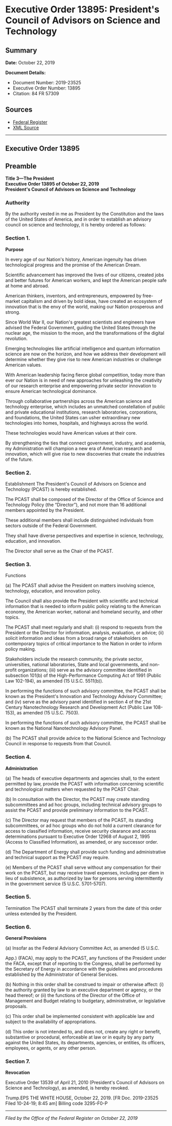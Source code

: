 # Executive Order 13895: President's Council of Advisors on Science and Technology

## Summary

**Date:** October 22, 2019

**Document Details:**
- Document Number: 2019-23525
- Executive Order Number: 13895
- Citation: 84 FR 57309

## Sources
- [Federal Register](https://www.federalregister.gov/documents/2019/10/25/2019-23525/presidents-council-of-advisors-on-science-and-technology)
- [XML Source](https://www.federalregister.gov/documents/full_text/xml/2019/10/25/2019-23525.xml)

---

## Executive Order 13895

## Preamble

**Title 3—The President**  
**Executive Order 13895 of October 22, 2019**  
**President's Council of Advisors on Science and Technology**

### Authority

By the authority vested in me as President by the Constitution and the laws of the United States of America, and in order to establish an advisory council on science and technology, it is hereby ordered as follows:
### Section 1.

**Purpose**

In every age of our Nation's history, American ingenuity has driven technological progress and the promise of the American Dream.

Scientific advancement has improved the lives of our citizens, created jobs and better futures for American workers, and kept the American people safe at home and abroad.

American thinkers, inventors, and entrepreneurs, empowered by free-market capitalism and driven by bold ideas, have created an ecosystem of innovation that is the envy of the world, making our Nation prosperous and strong.

Since World War II, our Nation's greatest scientists and engineers have advised the Federal Government, guiding the United States through the nuclear age, the mission to the moon, and the transformations of the digital revolution.

Emerging technologies like artificial intelligence and quantum information science are now on the horizon, and how we address their development will determine whether they give rise to new American industries or challenge American values.

With American leadership facing fierce global competition, today more than ever our Nation is in need of new approaches for unleashing the creativity of our research enterprise and empowering private sector innovation to ensure American technological dominance.

Through collaborative partnerships across the American science and technology enterprise, which includes an unmatched constellation of public and private educational institutions, research laboratories, corporations, and foundations, the United States can usher extraordinary new technologies into homes, hospitals, and highways across the world.

These technologies would have American values at their core.

By strengthening the ties that connect government, industry, and academia, my Administration will champion a new era of American research and innovation, which will give rise to new discoveries that create the industries of the future.
### Section 2.

Establishment
The President's Council of Advisors on Science and Technology (PCAST) is hereby established.

The PCAST shall be composed of the Director of the Office of Science and Technology Policy (the “Director”), and not more than 16 additional members appointed by the President.

These additional members shall include distinguished individuals from sectors outside of the Federal Government.

They shall have diverse perspectives and expertise in science, technology, education, and innovation.

The Director shall serve as the Chair of the PCAST.
### Section 3.

Functions

(a) The PCAST shall advise the President on matters involving science, technology, education, and innovation policy.

The Council shall also provide the President with scientific and technical information that is needed to inform public policy relating to the American economy, the American worker, national and homeland security, and other topics.

The PCAST shall meet regularly and shall:
    (i) respond to requests from the President or the Director for information, analysis, evaluation, or advice;
    (ii) solicit information and ideas from a broad range of stakeholders on contemporary topics of critical importance to the Nation in order to inform policy making.

Stakeholders include the research community, the private sector, universities, national laboratories, State and local governments, and non-profit organizations;
    (iii) serve as the advisory committee identified in subsection 101(b) of the High-Performance Computing Act of 1991 (Public Law 102-194), as amended (15 U.S.C. 5511(b)).

In performing the functions of such advisory committee, the PCAST shall be known as the President's Innovation and Technology Advisory Committee; and
    (iv) serve as the advisory panel identified in section 4 of the 21st Century Nanotechnology Research and Development Act (Public Law 108-153), as amended (15 U.S.C. 7503).

In performing the functions of such advisory committee, the PCAST shall be known as the National Nanotechnology Advisory Panel.

(b) The PCAST shall provide advice to the National Science and Technology Council in response to requests from that Council.
### Section 4.

**Administration**

(a) The heads of executive departments and agencies shall, to the extent permitted by law, provide the PCAST with information concerning scientific and technological matters when requested by the PCAST Chair.

(b) In consultation with the Director, the PCAST may create standing subcommittees and ad hoc groups, including technical advisory groups to assist the PCAST and provide preliminary information to the PCAST.

(c) The Director may request that members of the PCAST, its standing subcommittees, or ad hoc groups who do not hold a current clearance for access to classified information, receive security clearance and access determinations pursuant to Executive Order 12968 of August 2, 1995 (Access to Classified Information), as amended, or any successor order.

(d) The Department of Energy shall provide such funding and administrative and technical support as the PCAST may require.

(e) Members of the PCAST shall serve without any compensation for their work on the PCAST, but may receive travel expenses, including per diem in lieu of subsistence, as authorized by law for persons serving intermittently in the government service (5 U.S.C. 5701-5707).
### Section 5.

Termination
The PCAST shall terminate 2 years from the date of this order unless extended by the President.
### Section 6.

**General Provisions**

(a) Insofar as the Federal Advisory Committee Act, as amended (5 U.S.C.

App.) (FACA), may apply to the PCAST, any functions of the President under the FACA, except that of reporting to the Congress, shall be performed by the Secretary of Energy in accordance with the guidelines and procedures established by the Administrator of General Services.

(b) Nothing in this order shall be construed to impair or otherwise affect:
    (i) the authority granted by law to an executive department or agency, or the head thereof; or
    (ii) the functions of the Director of the Office of Management and Budget relating to budgetary, administrative, or legislative proposals.

(c) This order shall be implemented consistent with applicable law and subject to the availability of appropriations.

(d) This order is not intended to, and does not, create any right or benefit, substantive or procedural, enforceable at law or in equity by any party against the United States, its departments, agencies, or entities, its officers, employees, or agents, or any other person.
### Section 7.

**Revocation**

Executive Order 13539 of April 21, 2010 (President's Council of Advisors on Science and Technology), as amended, is hereby revoked.

Trump.EPS
THE WHITE HOUSE,
October 22, 2019.
[FR Doc. 2019-23525 
Filed 10-24-19; 8:45 am]
Billing code 3295-F0-P

---

*Filed by the Office of the Federal Register on October 22, 2019*
